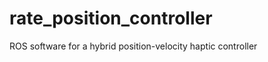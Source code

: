 rate_position_controller
========================

ROS software for a hybrid position-velocity haptic controller
